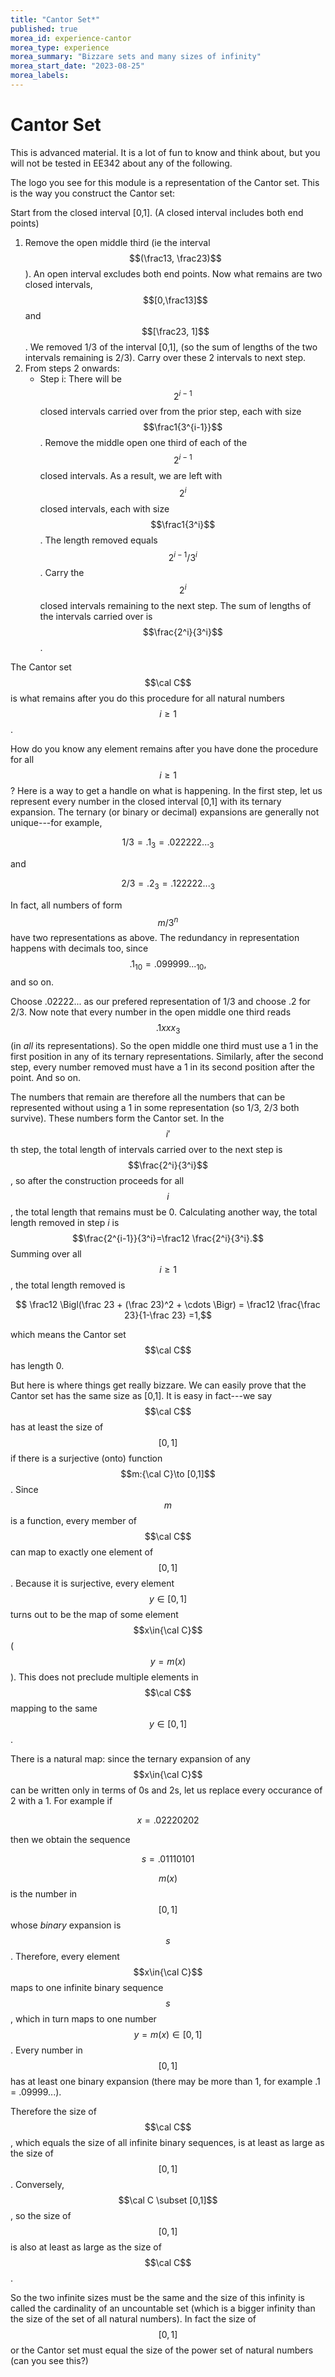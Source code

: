 ```yaml
---
title: "Cantor Set*"
published: true
morea_id: experience-cantor
morea_type: experience
morea_summary: "Bizzare sets and many sizes of infinity"
morea_start_date: "2023-08-25"
morea_labels:
---
```


# Cantor Set
This is advanced material. It is a lot of fun to know and think about,
but you will not be tested in EE342 about any of the following.

The logo you see for this module is a representation of the Cantor
set. This is the way you construct the Cantor set: 

Start from the closed interval [0,1]. (A closed interval includes both end points)

1. Remove the open middle third (ie the interval $$(\frac13,
	\frac23)$$). An open interval excludes both end points. Now what
	remains are two closed intervals, $$[0,\frac13]$$ and $$[\frac23,
	1]$$. We removed 1/3 of the interval [0,1], (so the sum of lengths
	of the two intervals remaining is 2/3). Carry over these 2
	intervals to next step.
2. From steps 2 onwards:
   * Step i: There will be $$2^{i-1}$$ closed intervals carried over
     from the prior step, each with size $$\frac1{3^{i-1}}$$. Remove
     the middle open one third of each of the $$2^{i-1}$$ closed
     intervals. As a result, we are left with $$2^i$$ closed
     intervals, each with size $$\frac1{3^i}$$. The length removed
     equals $$2^{i-1}/3^i$$. Carry the $$2^i$$ closed intervals
     remaining to the next step. The sum of lengths of the intervals
     carried over is $$\frac{2^i}{3^i}$$.
  
The Cantor set $$\cal C$$ is what remains after you do this procedure for all
natural numbers $$i\ge 1$$. 

How do you know any element remains after you have done the procedure
for all $$i\ge 1$$? Here is a way to get a handle on what is
happening. In the first step, let us represent every number in the
closed interval [0,1] with its ternary expansion. The ternary (or
binary or decimal) expansions are generally not unique---for example,

$$1/3 = .1_3 = .022222..._3$$ 

and

$$2/3 = .2_3 = .122222..._3$$

In fact, all numbers of form $$m/3^n$$ have two representations as
above. The redundancy in representation happens with decimals too,
since $$.1_{10} = .099999..._{10},$$ and so on. 

Choose .02222... as our prefered representation of 1/3 and choose .2 for
2/3. Now note that every number in the open middle one third reads
$$.1xxx_3$$ (in _all_ its representations).  So the open middle one
third must use a 1 in the first position in any of its ternary
representations. Similarly, after the second step, every number removed
must have a 1 in its second position after the point. And so on.

The numbers that remain are therefore all the numbers that can be
represented without using a 1 in some representation (so 1/3, 2/3 both
survive). These numbers form the Cantor set. In the $$i'$$th step, the
total length of intervals carried over to the next step is
$$\frac{2^i}{3^i}$$, so after the construction proceeds for all $$i$$,
the total length that remains must be 0. Calculating another way, the
total length removed in step $i$ is $$\frac{2^{i-1}}{3^i}=\frac12
\frac{2^i}{3^i}.$$ Summing over all $$i\ge 1$$, the total length
removed is 

$$ \frac12 \Bigl(\frac 23 + (\frac 23)^2 + \cdots \Bigr) =
\frac12 \frac{\frac 23}{1-\frac 23} =1,$$

which means the Cantor set $$\cal C$$ has length 0.

But here is where things get really bizzare. We can easily prove that
the Cantor set has the same size as [0,1]. It is easy in fact---we say
$$\cal C$$ has at least the size of $$[0,1]$$ if there is a surjective
(onto) function $$m:{\cal C}\to [0,1]$$. Since $$m$$ is a function,
every member of $$\cal C$$ can map to exactly one element of
$$[0,1]$$. Because it is surjective, every element $$y \in [0,1]$$
turns out to be the map of some element $$x\in{\cal C}$$ ($$y =
m(x)$$). This does not preclude multiple elements in $$\cal C$$ 
mapping to the same $$y\in [0,1]$$.

There is a natural map: since the ternary expansion of any $$x\in{\cal
C}$$ can be written only in terms of 0s and 2s, let us replace every
occurance of 2 with a 1. For example if

$$ x = .02220202 $$

then we obtain the sequence 

$$ s = .01110101 $$

$$m(x)$$ is the number in $$[0,1]$$ whose _binary_ expansion is $$s$$.
Therefore, every element $$x\in{\cal C}$$ maps to one infinite binary
sequence $$s$$, which in turn maps to one number $$y=m(x)\in[0,1]$$.
Every number in $$[0,1]$$ has at least one binary expansion (there may
be more than 1, for example .1 = .09999...).

Therefore the size of $$\cal C$$, which equals the size of all
infinite binary sequences, is at least as large as the size of
$$[0,1]$$. Conversely, $$\cal C \subset [0,1]$$, so the size of
$$[0,1]$$ is also at least as large as the size of $$\cal C$$. 

So the two infinite sizes must be the same and the size of this
infinity is called the cardinality of an uncountable set (which is a
bigger infinity than the size of the set of all natural numbers). In
fact the size of $$[0,1]$$ or the Cantor set must equal the size of
the power set of natural numbers (can you see this?)








